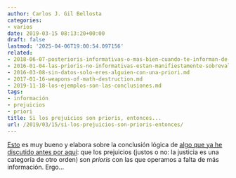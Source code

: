 ```yaml
---
author: Carlos J. Gil Bellosta
categories:
- varios
date: 2019-03-15 08:13:20+00:00
draft: false
lastmod: '2025-04-06T19:00:54.097156'
related:
- 2018-06-07-posterioris-informativas-o-mas-bien-cuando-te-informan-de-cual-es-la-posteriori.md
- 2016-01-04-las-prioris-no-informativas-estan-manifiestamente-sobrevaloradas.md
- 2016-03-08-sin-datos-solo-eres-alguien-con-una-priori.md
- 2017-01-16-weapons-of-math-destruction.md
- 2019-11-18-los-ejemplos-son-las-conclusiones.md
tags:
- información
- prejuicios
- priori
title: Si los prejuicios son prioris, entonces...
url: /2019/03/15/si-los-prejuicios-son-prioris-entonces/
---
```


[Esto](https://marginalrevolution.com/marginalrevolution/2019/02/reducing-discrimination-with-more-information.html) es muy bueno y elabora sobre la conclusión lógica de [algo que ya he discutido antes por aquí](https://www.datanalytics.com/2017/01/16/weapons-of-math-destruction/): que los prejuicios (justos o no: la justicia es una categoría de otro orden) son _prioris_ con las que operamos a falta de más información. Ergo...
